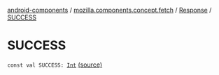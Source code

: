 [android-components](../../index.md) / [mozilla.components.concept.fetch](../index.md) / [Response](index.md) / [SUCCESS](./-s-u-c-c-e-s-s.md)

# SUCCESS

`const val SUCCESS: `[`Int`](https://kotlinlang.org/api/latest/jvm/stdlib/kotlin/-int/index.html) [(source)](https://github.com/mozilla-mobile/android-components/blob/master/components/concept/fetch/src/main/java/mozilla/components/concept/fetch/Response.kt#L131)